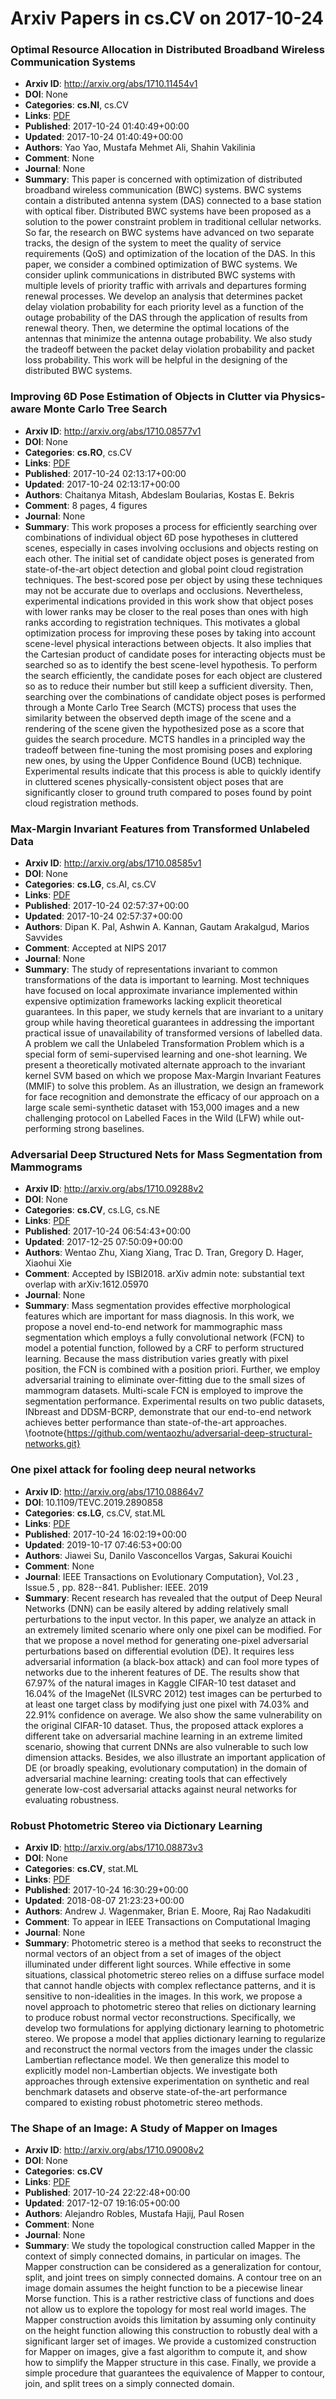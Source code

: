 # Arxiv Papers in cs.CV on 2017-10-24
### Optimal Resource Allocation in Distributed Broadband Wireless Communication Systems
- **Arxiv ID**: http://arxiv.org/abs/1710.11454v1
- **DOI**: None
- **Categories**: **cs.NI**, cs.CV
- **Links**: [PDF](http://arxiv.org/pdf/1710.11454v1)
- **Published**: 2017-10-24 01:40:49+00:00
- **Updated**: 2017-10-24 01:40:49+00:00
- **Authors**: Yao Yao, Mustafa Mehmet Ali, Shahin Vakilinia
- **Comment**: None
- **Journal**: None
- **Summary**: This paper is concerned with optimization of distributed broadband wireless communication (BWC) systems. BWC systems contain a distributed antenna system (DAS) connected to a base station with optical fiber. Distributed BWC systems have been proposed as a solution to the power constraint problem in traditional cellular networks. So far, the research on BWC systems have advanced on two separate tracks, the design of the system to meet the quality of service requirements (QoS) and optimization of the location of the DAS. In this paper, we consider a combined optimization of BWC systems. We consider uplink communications in distributed BWC systems with multiple levels of priority traffic with arrivals and departures forming renewal processes. We develop an analysis that determines packet delay violation probability for each priority level as a function of the outage probability of the DAS through the application of results from renewal theory. Then, we determine the optimal locations of the antennas that minimize the antenna outage probability. We also study the tradeoff between the packet delay violation probability and packet loss probability. This work will be helpful in the designing of the distributed BWC systems.



### Improving 6D Pose Estimation of Objects in Clutter via Physics-aware Monte Carlo Tree Search
- **Arxiv ID**: http://arxiv.org/abs/1710.08577v1
- **DOI**: None
- **Categories**: **cs.RO**, cs.CV
- **Links**: [PDF](http://arxiv.org/pdf/1710.08577v1)
- **Published**: 2017-10-24 02:13:17+00:00
- **Updated**: 2017-10-24 02:13:17+00:00
- **Authors**: Chaitanya Mitash, Abdeslam Boularias, Kostas E. Bekris
- **Comment**: 8 pages, 4 figures
- **Journal**: None
- **Summary**: This work proposes a process for efficiently searching over combinations of individual object 6D pose hypotheses in cluttered scenes, especially in cases involving occlusions and objects resting on each other. The initial set of candidate object poses is generated from state-of-the-art object detection and global point cloud registration techniques. The best-scored pose per object by using these techniques may not be accurate due to overlaps and occlusions. Nevertheless, experimental indications provided in this work show that object poses with lower ranks may be closer to the real poses than ones with high ranks according to registration techniques. This motivates a global optimization process for improving these poses by taking into account scene-level physical interactions between objects. It also implies that the Cartesian product of candidate poses for interacting objects must be searched so as to identify the best scene-level hypothesis. To perform the search efficiently, the candidate poses for each object are clustered so as to reduce their number but still keep a sufficient diversity. Then, searching over the combinations of candidate object poses is performed through a Monte Carlo Tree Search (MCTS) process that uses the similarity between the observed depth image of the scene and a rendering of the scene given the hypothesized pose as a score that guides the search procedure. MCTS handles in a principled way the tradeoff between fine-tuning the most promising poses and exploring new ones, by using the Upper Confidence Bound (UCB) technique. Experimental results indicate that this process is able to quickly identify in cluttered scenes physically-consistent object poses that are significantly closer to ground truth compared to poses found by point cloud registration methods.



### Max-Margin Invariant Features from Transformed Unlabeled Data
- **Arxiv ID**: http://arxiv.org/abs/1710.08585v1
- **DOI**: None
- **Categories**: **cs.LG**, cs.AI, cs.CV
- **Links**: [PDF](http://arxiv.org/pdf/1710.08585v1)
- **Published**: 2017-10-24 02:57:37+00:00
- **Updated**: 2017-10-24 02:57:37+00:00
- **Authors**: Dipan K. Pal, Ashwin A. Kannan, Gautam Arakalgud, Marios Savvides
- **Comment**: Accepted at NIPS 2017
- **Journal**: None
- **Summary**: The study of representations invariant to common transformations of the data is important to learning. Most techniques have focused on local approximate invariance implemented within expensive optimization frameworks lacking explicit theoretical guarantees. In this paper, we study kernels that are invariant to a unitary group while having theoretical guarantees in addressing the important practical issue of unavailability of transformed versions of labelled data. A problem we call the Unlabeled Transformation Problem which is a special form of semi-supervised learning and one-shot learning. We present a theoretically motivated alternate approach to the invariant kernel SVM based on which we propose Max-Margin Invariant Features (MMIF) to solve this problem. As an illustration, we design an framework for face recognition and demonstrate the efficacy of our approach on a large scale semi-synthetic dataset with 153,000 images and a new challenging protocol on Labelled Faces in the Wild (LFW) while out-performing strong baselines.



### Adversarial Deep Structured Nets for Mass Segmentation from Mammograms
- **Arxiv ID**: http://arxiv.org/abs/1710.09288v2
- **DOI**: None
- **Categories**: **cs.CV**, cs.LG, cs.NE
- **Links**: [PDF](http://arxiv.org/pdf/1710.09288v2)
- **Published**: 2017-10-24 06:54:43+00:00
- **Updated**: 2017-12-25 07:50:09+00:00
- **Authors**: Wentao Zhu, Xiang Xiang, Trac D. Tran, Gregory D. Hager, Xiaohui Xie
- **Comment**: Accepted by ISBI2018. arXiv admin note: substantial text overlap with
  arXiv:1612.05970
- **Journal**: None
- **Summary**: Mass segmentation provides effective morphological features which are important for mass diagnosis. In this work, we propose a novel end-to-end network for mammographic mass segmentation which employs a fully convolutional network (FCN) to model a potential function, followed by a CRF to perform structured learning. Because the mass distribution varies greatly with pixel position, the FCN is combined with a position priori. Further, we employ adversarial training to eliminate over-fitting due to the small sizes of mammogram datasets. Multi-scale FCN is employed to improve the segmentation performance. Experimental results on two public datasets, INbreast and DDSM-BCRP, demonstrate that our end-to-end network achieves better performance than state-of-the-art approaches. \footnote{https://github.com/wentaozhu/adversarial-deep-structural-networks.git}



### One pixel attack for fooling deep neural networks
- **Arxiv ID**: http://arxiv.org/abs/1710.08864v7
- **DOI**: 10.1109/TEVC.2019.2890858
- **Categories**: **cs.LG**, cs.CV, stat.ML
- **Links**: [PDF](http://arxiv.org/pdf/1710.08864v7)
- **Published**: 2017-10-24 16:02:19+00:00
- **Updated**: 2019-10-17 07:46:53+00:00
- **Authors**: Jiawei Su, Danilo Vasconcellos Vargas, Sakurai Kouichi
- **Comment**: None
- **Journal**: IEEE Transactions on Evolutionary Computation}, Vol.23 , Issue.5 ,
  pp. 828--841. Publisher: IEEE. 2019
- **Summary**: Recent research has revealed that the output of Deep Neural Networks (DNN) can be easily altered by adding relatively small perturbations to the input vector. In this paper, we analyze an attack in an extremely limited scenario where only one pixel can be modified. For that we propose a novel method for generating one-pixel adversarial perturbations based on differential evolution (DE). It requires less adversarial information (a black-box attack) and can fool more types of networks due to the inherent features of DE. The results show that 67.97% of the natural images in Kaggle CIFAR-10 test dataset and 16.04% of the ImageNet (ILSVRC 2012) test images can be perturbed to at least one target class by modifying just one pixel with 74.03% and 22.91% confidence on average. We also show the same vulnerability on the original CIFAR-10 dataset. Thus, the proposed attack explores a different take on adversarial machine learning in an extreme limited scenario, showing that current DNNs are also vulnerable to such low dimension attacks. Besides, we also illustrate an important application of DE (or broadly speaking, evolutionary computation) in the domain of adversarial machine learning: creating tools that can effectively generate low-cost adversarial attacks against neural networks for evaluating robustness.



### Robust Photometric Stereo via Dictionary Learning
- **Arxiv ID**: http://arxiv.org/abs/1710.08873v3
- **DOI**: None
- **Categories**: **cs.CV**, stat.ML
- **Links**: [PDF](http://arxiv.org/pdf/1710.08873v3)
- **Published**: 2017-10-24 16:30:29+00:00
- **Updated**: 2018-08-07 21:23:23+00:00
- **Authors**: Andrew J. Wagenmaker, Brian E. Moore, Raj Rao Nadakuditi
- **Comment**: To appear in IEEE Transactions on Computational Imaging
- **Journal**: None
- **Summary**: Photometric stereo is a method that seeks to reconstruct the normal vectors of an object from a set of images of the object illuminated under different light sources. While effective in some situations, classical photometric stereo relies on a diffuse surface model that cannot handle objects with complex reflectance patterns, and it is sensitive to non-idealities in the images. In this work, we propose a novel approach to photometric stereo that relies on dictionary learning to produce robust normal vector reconstructions. Specifically, we develop two formulations for applying dictionary learning to photometric stereo. We propose a model that applies dictionary learning to regularize and reconstruct the normal vectors from the images under the classic Lambertian reflectance model. We then generalize this model to explicitly model non-Lambertian objects. We investigate both approaches through extensive experimentation on synthetic and real benchmark datasets and observe state-of-the-art performance compared to existing robust photometric stereo methods.



### The Shape of an Image: A Study of Mapper on Images
- **Arxiv ID**: http://arxiv.org/abs/1710.09008v2
- **DOI**: None
- **Categories**: **cs.CV**
- **Links**: [PDF](http://arxiv.org/pdf/1710.09008v2)
- **Published**: 2017-10-24 22:22:48+00:00
- **Updated**: 2017-12-07 19:16:05+00:00
- **Authors**: Alejandro Robles, Mustafa Hajij, Paul Rosen
- **Comment**: None
- **Journal**: None
- **Summary**: We study the topological construction called Mapper in the context of simply connected domains, in particular on images. The Mapper construction can be considered as a generalization for contour, split, and joint trees on simply connected domains. A contour tree on an image domain assumes the height function to be a piecewise linear Morse function. This is a rather restrictive class of functions and does not allow us to explore the topology for most real world images. The Mapper construction avoids this limitation by assuming only continuity on the height function allowing this construction to robustly deal with a significant larger set of images. We provide a customized construction for Mapper on images, give a fast algorithm to compute it, and show how to simplify the Mapper structure in this case. Finally, we provide a simple procedure that guarantees the equivalence of Mapper to contour, join, and split trees on a simply connected domain.




